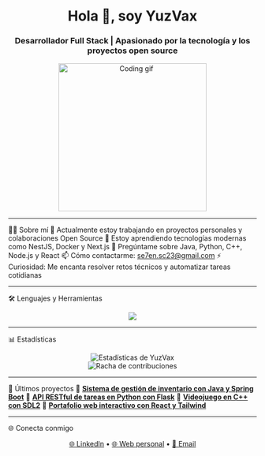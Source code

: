 <h1 align="center">Hola 👋, soy YuzVax</h1>
<h3 align="center">Desarrollador Full Stack | Apasionado por la tecnología y los proyectos open source</h3>

<p align="center">
  <img src="https://media.giphy.com/media/qgQUggAC3Pfv687qPC/giphy.gif" width="300" alt="Coding gif"/>
</p>

---

🧑‍💻 Sobre mí
🔭 Actualmente estoy trabajando en proyectos personales y colaboraciones Open Source
🌱 Estoy aprendiendo tecnologías modernas como NestJS, Docker y Next.js
💬 Pregúntame sobre Java, Python, C++, Node.js y React
📫 Cómo contactarme: se7en.sc23@gmail.com
⚡ Curiosidad: Me encanta resolver retos técnicos y automatizar tareas cotidianas

---

🛠️ Lenguajes y Herramientas
<p align="center">
  <img src="https://skillicons.dev/icons?i=python,html,css,mysql,postgres,docker,git,github,linux" />
</p>

---

📊 Estadísticas
<p align="center">
  <img src="https://github-readme-stats.vercel.app/api?username=YuzVax&show_icons=true&theme=radical" alt="Estadísticas de YuzVax" />
  <br />
  <img src="https://github-readme-streak-stats.herokuapp.com/?user=YuzVax&theme=radical" alt="Racha de contribuciones" />
</p>

---

🧠 Últimos proyectos
🔗 [**Sistema de gestión de inventario con Java y Spring Boot**](#)
🔗 [**API RESTful de tareas en Python con Flask**](#)
🔗 [**Videojuego en C++ con SDL2**](#)
🔗 [**Portafolio web interactivo con React y Tailwind**](#)

---

🌐 Conecta conmigo
<p align="center">
  <a href="https://linkedin.com/in/tuusuario" target="_blank">🌐 LinkedIn</a> •
  <a href="https://sx1109.dev">🌐 Web personal</a> •
  <a href="mailto:se7en.sc23@gmail.com">📧 Email</a>
</p>

